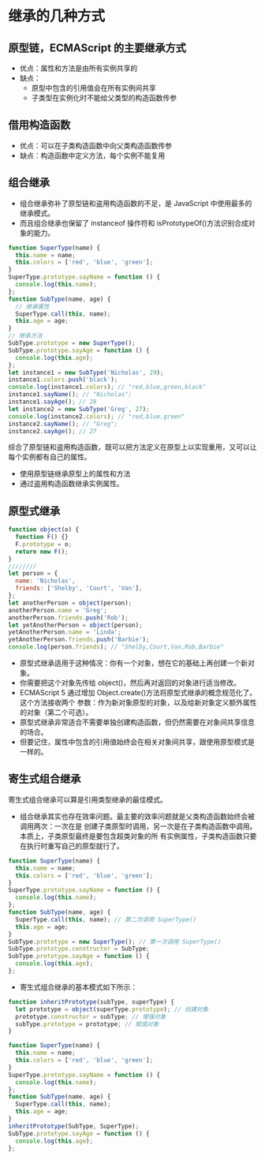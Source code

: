 # 继承的几种方式

## 原型链，ECMAScript 的主要继承方式

- 优点：属性和方法是由所有实例共享的
- 缺点：
  - 原型中包含的引用值会在所有实例间共享
  - 子类型在实例化时不能给父类型的构造函数传参

## 借用构造函数

- 优点：可以在子类构造函数中向父类构造函数传参
- 缺点：构造函数中定义方法，每个实例不能复用

## 组合继承

- 组合继承弥补了原型链和盗用构造函数的不足，是 JavaScript 中使用最多的继承模式。
- 而且组合继承也保留了 instanceof 操作符和 isPrototypeOf()方法识别合成对象的能力。

```javascript
function SuperType(name) {
  this.name = name;
  this.colors = ['red', 'blue', 'green'];
}
SuperType.prototype.sayName = function () {
  console.log(this.name);
};
function SubType(name, age) {
  // 继承属性
  SuperType.call(this, name);
  this.age = age;
}
// 继承方法
SubType.prototype = new SuperType();
SubType.prototype.sayAge = function () {
  console.log(this.age);
};
let instance1 = new SubType('Nicholas', 29);
instance1.colors.push('black');
console.log(instance1.colors); // "red,blue,green,black"
instance1.sayName(); // "Nicholas";
instance1.sayAge(); // 29
let instance2 = new SubType('Greg', 27);
console.log(instance2.colors); // "red,blue,green"
instance2.sayName(); // "Greg";
instance2.sayAge(); // 27
```

综合了原型链和盗用构造函数，既可以把方法定义在原型上以实现重用，又可以让每个实例都有自己的属性。

- 使用原型链继承原型上的属性和方法
- 通过盗用构造函数继承实例属性。

## 原型式继承

```javascript
function object(o) {
  function F() {}
  F.prototype = o;
  return new F();
}
////////
let person = {
  name: 'Nicholas',
  friends: ['Shelby', 'Court', 'Van'],
};
let anotherPerson = object(person);
anotherPerson.name = 'Greg';
anotherPerson.friends.push('Rob');
let yetAnotherPerson = object(person);
yetAnotherPerson.name = 'Linda';
yetAnotherPerson.friends.push('Barbie');
console.log(person.friends); // "Shelby,Court,Van,Rob,Barbie"
```

- 原型式继承适用于这种情况：你有一个对象，想在它的基础上再创建一个新对象。
- 你需要把这个对象先传给 object()，然后再对返回的对象进行适当修改。
- ECMAScript 5 通过增加 Object.create()方法将原型式继承的概念规范化了。这个方法接收两个
  参数：作为新对象原型的对象，以及给新对象定义额外属性的对象（第二个可选）。
- 原型式继承非常适合不需要单独创建构造函数，但仍然需要在对象间共享信息的场合。
- 但要记住，属性中包含的引用值始终会在相关对象间共享，跟使用原型模式是一样的。

## 寄生式组合继承

寄生式组合继承可以算是引用类型继承的最佳模式。

- 组合继承其实也存在效率问题。最主要的效率问题就是父类构造函数始终会被调用两次：一次在是
  创建子类原型时调用，另一次是在子类构造函数中调用。本质上，子类原型最终是要包含超类对象的所
  有实例属性，子类构造函数只要在执行时重写自己的原型就行了。

```javascript
function SuperType(name) {
  this.name = name;
  this.colors = ['red', 'blue', 'green'];
}
SuperType.prototype.sayName = function () {
  console.log(this.name);
};
function SubType(name, age) {
  SuperType.call(this, name); // 第二次调用 SuperType()
  this.age = age;
}
SubType.prototype = new SuperType(); // 第一次调用 SuperType()
SubType.prototype.constructor = SubType;
SubType.prototype.sayAge = function () {
  console.log(this.age);
};
```

- 寄生式组合继承的基本模式如下所示：

```javascript
function inheritPrototype(subType, superType) {
  let prototype = object(superType.prototype); // 创建对象
  prototype.constructor = subType; // 增强对象
  subType.prototype = prototype; // 赋值对象
}

function SuperType(name) {
  this.name = name;
  this.colors = ['red', 'blue', 'green'];
}
SuperType.prototype.sayName = function () {
  console.log(this.name);
};
function SubType(name, age) {
  SuperType.call(this, name);
  this.age = age;
}
inheritPrototype(SubType, SuperType);
SubType.prototype.sayAge = function () {
  console.log(this.age);
};
```

